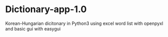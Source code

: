 # Dictionary-app-1.0
Korean-Hungarian dicitonary in Python3 using excel word list with openpyxl and basic gui with easygui 
